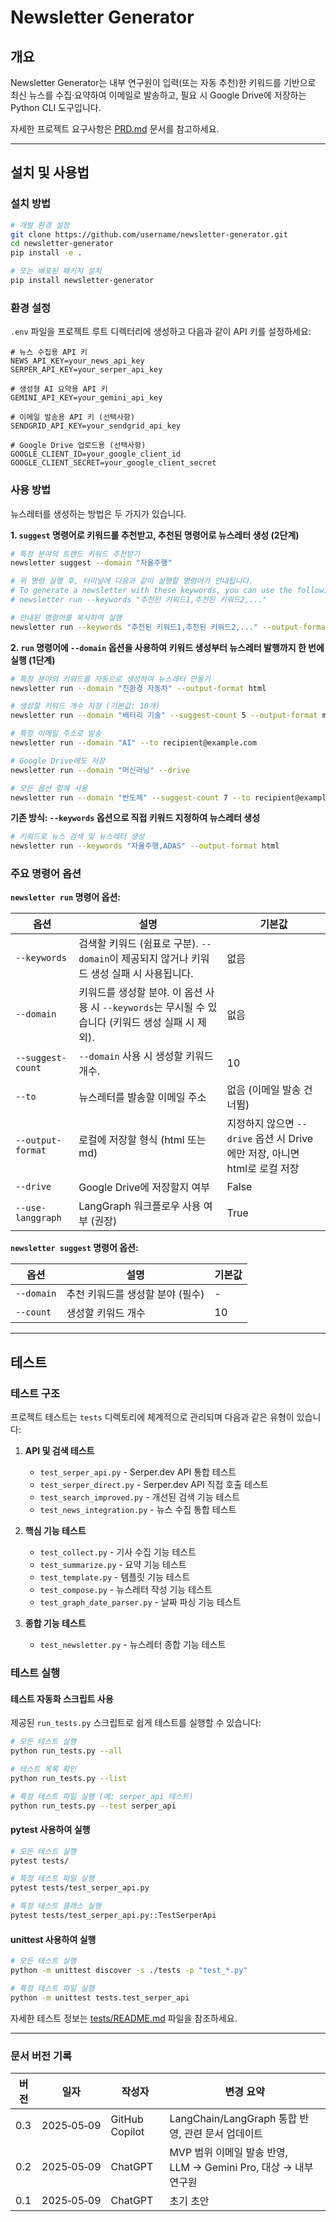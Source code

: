 # Newsletter Generator

## 개요

Newsletter Generator는 내부 연구원이 입력(또는 자동 추천)한 키워드를 기반으로 최신 뉴스를 수집‧요약하여 이메일로 발송하고, 필요 시 Google Drive에 저장하는 Python CLI 도구입니다.

자세한 프로젝트 요구사항은 [PRD.md](PRD.md) 문서를 참고하세요.

---

## 설치 및 사용법

### 설치 방법

```bash
# 개발 환경 설정
git clone https://github.com/username/newsletter-generator.git
cd newsletter-generator
pip install -e .

# 또는 배포된 패키지 설치
pip install newsletter-generator
```

### 환경 설정

`.env` 파일을 프로젝트 루트 디렉터리에 생성하고 다음과 같이 API 키를 설정하세요:

```
# 뉴스 수집용 API 키
NEWS_API_KEY=your_news_api_key
SERPER_API_KEY=your_serper_api_key

# 생성형 AI 요약용 API 키
GEMINI_API_KEY=your_gemini_api_key

# 이메일 발송용 API 키 (선택사항)
SENDGRID_API_KEY=your_sendgrid_api_key

# Google Drive 업로드용 (선택사항)
GOOGLE_CLIENT_ID=your_google_client_id
GOOGLE_CLIENT_SECRET=your_google_client_secret
```

### 사용 방법

뉴스레터를 생성하는 방법은 두 가지가 있습니다.

**1. `suggest` 명령어로 키워드를 추천받고, 추천된 명령어로 뉴스레터 생성 (2단계)**

```bash
# 특정 분야의 트렌드 키워드 추천받기
newsletter suggest --domain "자율주행"

# 위 명령 실행 후, 터미널에 다음과 같이 실행할 명령어가 안내됩니다.
# To generate a newsletter with these keywords, you can use the following command:
# newsletter run --keywords "추천된 키워드1,추천된 키워드2,..."

# 안내된 명령어를 복사하여 실행
newsletter run --keywords "추천된 키워드1,추천된 키워드2,..." --output-format html 
```

**2. `run` 명령어에 `--domain` 옵션을 사용하여 키워드 생성부터 뉴스레터 발행까지 한 번에 실행 (1단계)**

```bash
# 특정 분야의 키워드를 자동으로 생성하여 뉴스레터 만들기
newsletter run --domain "친환경 자동차" --output-format html

# 생성할 키워드 개수 지정 (기본값: 10개)
newsletter run --domain "배터리 기술" --suggest-count 5 --output-format md

# 특정 이메일 주소로 발송
newsletter run --domain "AI" --to recipient@example.com

# Google Drive에도 저장
newsletter run --domain "머신러닝" --drive

# 모든 옵션 함께 사용
newsletter run --domain "반도체" --suggest-count 7 --to recipient@example.com --output-format html --drive
```

**기존 방식: `--keywords` 옵션으로 직접 키워드 지정하여 뉴스레터 생성**

```bash
# 키워드로 뉴스 검색 및 뉴스레터 생성
newsletter run --keywords "자율주행,ADAS" --output-format html
```

### 주요 명령어 옵션

**`newsletter run` 명령어 옵션:**

| 옵션 | 설명 | 기본값 |
|-----|-----|-----|
| `--keywords` | 검색할 키워드 (쉼표로 구분). `--domain`이 제공되지 않거나 키워드 생성 실패 시 사용됩니다. | 없음 |
| `--domain` | 키워드를 생성할 분야. 이 옵션 사용 시 `--keywords`는 무시될 수 있습니다 (키워드 생성 실패 시 제외). | 없음 |
| `--suggest-count` | `--domain` 사용 시 생성할 키워드 개수. | 10 |
| `--to` | 뉴스레터를 발송할 이메일 주소 | 없음 (이메일 발송 건너뜀) |
| `--output-format` | 로컬에 저장할 형식 (html 또는 md) | 지정하지 않으면 `--drive` 옵션 시 Drive에만 저장, 아니면 html로 로컬 저장 |
| `--drive` | Google Drive에 저장할지 여부 | False |
| `--use-langgraph` | LangGraph 워크플로우 사용 여부 (권장) | True |

**`newsletter suggest` 명령어 옵션:**

| 옵션 | 설명 | 기본값 |
|-----|-----|-----|
| `--domain` | 추천 키워드를 생성할 분야 (필수) | - |
| `--count` | 생성할 키워드 개수 | 10 |

---

## 테스트

### 테스트 구조

프로젝트 테스트는 `tests` 디렉토리에 체계적으로 관리되며 다음과 같은 유형이 있습니다:

1. **API 및 검색 테스트**
   - `test_serper_api.py` - Serper.dev API 통합 테스트
   - `test_serper_direct.py` - Serper.dev API 직접 호출 테스트
   - `test_search_improved.py` - 개선된 검색 기능 테스트
   - `test_news_integration.py` - 뉴스 수집 통합 테스트

2. **핵심 기능 테스트**
   - `test_collect.py` - 기사 수집 기능 테스트
   - `test_summarize.py` - 요약 기능 테스트
   - `test_template.py` - 템플릿 기능 테스트
   - `test_compose.py` - 뉴스레터 작성 기능 테스트
   - `test_graph_date_parser.py` - 날짜 파싱 기능 테스트

3. **종합 기능 테스트**
   - `test_newsletter.py` - 뉴스레터 종합 기능 테스트

### 테스트 실행

#### 테스트 자동화 스크립트 사용

제공된 `run_tests.py` 스크립트로 쉽게 테스트를 실행할 수 있습니다:

```bash
# 모든 테스트 실행
python run_tests.py --all

# 테스트 목록 확인
python run_tests.py --list

# 특정 테스트 파일 실행 (예: serper_api 테스트)
python run_tests.py --test serper_api
```

#### pytest 사용하여 실행

```bash
# 모든 테스트 실행
pytest tests/

# 특정 테스트 파일 실행
pytest tests/test_serper_api.py

# 특정 테스트 클래스 실행
pytest tests/test_serper_api.py::TestSerperApi
```

#### unittest 사용하여 실행

```bash
# 모든 테스트 실행
python -m unittest discover -s ./tests -p "test_*.py"

# 특정 테스트 파일 실행
python -m unittest tests.test_serper_api
```

자세한 테스트 정보는 [tests/README.md](tests/README.md) 파일을 참조하세요.

---

### 문서 버전 기록

| 버전  | 일자         | 작성자     | 변경 요약                                           |
| --- | ---------- | ------- | ----------------------------------------------- |
| 0.3 | 2025‑05‑09 | GitHub Copilot | LangChain/LangGraph 통합 반영, 관련 문서 업데이트 |
| 0.2 | 2025‑05‑09 | ChatGPT | MVP 범위 이메일 발송 반영, LLM → Gemini Pro, 대상 → 내부 연구원 |
| 0.1 | 2025‑05‑09 | ChatGPT | 초기 초안                                           |
